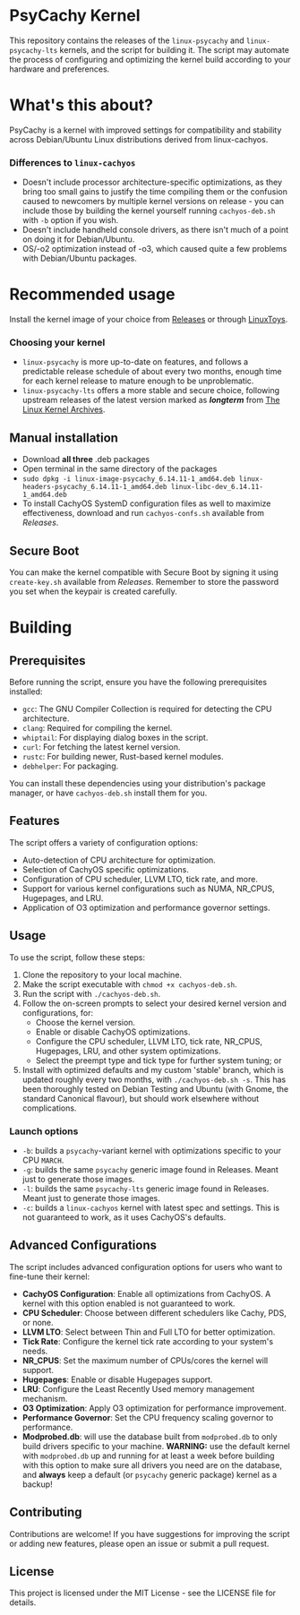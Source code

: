 # PsyCachy Kernel

This repository contains the releases of the `linux-psycachy` and `linux-psycachy-lts` kernels, and the script for building it. The script may automate the process of configuring and optimizing the kernel build according to your hardware and preferences.

# What's this about?
PsyCachy is a kernel with improved settings for compatibility and stability across Debian/Ubuntu Linux distributions derived from linux-cachyos. 
### Differences to `linux-cachyos`
- Doesn't include processor architecture-specific optimizations, as they bring too small gains to justify the time compiling them or the confusion caused to newcomers by multiple kernel versions on release - you can include those by building the kernel yourself running `cachyos-deb.sh` with `-b` option if you wish.
- Doesn't include handheld console drivers, as there isn't much of a point on doing it for Debian/Ubuntu.
- OS/-o2 optimization instead of -o3, which caused quite a few problems with Debian/Ubuntu packages.

# Recommended usage
Install the kernel image of your choice from [Releases](https://github.com/psygreg/linux-psycachy/releases) or through [LinuxToys](https://github.com/psygreg/linuxtoys). 
### Choosing your kernel
- `linux-psycachy` is more up-to-date on features, and follows a predictable release schedule of about every two months, enough time for each kernel release to mature enough to be unproblematic.
- `linux-psycachy-lts` offers a more stable and secure choice, following upstream releases of the latest version marked as ***longterm*** from [The Linux Kernel Archives](https://kernel.org/).

## Manual installation
- Download **all three** .deb packages
- Open terminal in the same directory of the packages
- `sudo dpkg -i linux-image-psycachy_6.14.11-1_amd64.deb linux-headers-psycachy_6.14.11-1_amd64.deb linux-libc-dev_6.14.11-1_amd64.deb`
- To install CachyOS SystemD configuration files as well to maximize effectiveness, download and run `cachyos-confs.sh` available from *Releases*.

## Secure Boot
You can make the kernel compatible with Secure Boot by signing it using `create-key.sh` available from *Releases*. Remember to store the password you set when the keypair is created carefully.

# Building
## Prerequisites

Before running the script, ensure you have the following prerequisites installed:

- `gcc`: The GNU Compiler Collection is required for detecting the CPU architecture.
- `clang`: Required for compiling the kernel.
- `whiptail`: For displaying dialog boxes in the script.
- `curl`: For fetching the latest kernel version.
- `rustc`: For building newer, Rust-based kernel modules.
- `debhelper`: For packaging.

You can install these dependencies using your distribution's package manager, or have `cachyos-deb.sh` install them for you.

## Features

The script offers a variety of configuration options:

- Auto-detection of CPU architecture for optimization.
- Selection of CachyOS specific optimizations.
- Configuration of CPU scheduler, LLVM LTO, tick rate, and more.
- Support for various kernel configurations such as NUMA, NR_CPUS, Hugepages, and LRU.
- Application of O3 optimization and performance governor settings.

## Usage

To use the script, follow these steps:

1. Clone the repository to your local machine.
2. Make the script executable with `chmod +x cachyos-deb.sh`.
3. Run the script with `./cachyos-deb.sh`.
4. Follow the on-screen prompts to select your desired kernel version and configurations, for:
   - Choose the kernel version.
   - Enable or disable CachyOS optimizations.
   - Configure the CPU scheduler, LLVM LTO, tick rate, NR_CPUS, Hugepages, LRU, and other system optimizations.
   - Select the preempt type and tick type for further system tuning; or
5. Install with optimized defaults and my custom 'stable' branch, which is updated roughly every two months, with `./cachyos-deb.sh -s`. This has been thoroughly tested on Debian Testing and Ubuntu (with Gnome, the standard Canonical flavour), but should work elsewhere without complications.

### Launch options

- `-b`: builds a `psycachy`-variant kernel with optimizations specific to your CPU `MARCH`. 
- `-g`: builds the same `psycachy` generic image found in Releases. Meant just to generate those images.
- `-l`: builds the same `psycachy-lts` generic image found in Releases. Meant just to generate those images.
- `-c`: builds a `linux-cachyos` kernel with latest spec and settings. This is not guaranteed to work, as it uses CachyOS's defaults.

## Advanced Configurations

The script includes advanced configuration options for users who want to fine-tune their kernel:

- **CachyOS Configuration**: Enable all optimizations from CachyOS. A kernel with this option enabled is not guaranteed to work.
- **CPU Scheduler**: Choose between different schedulers like Cachy, PDS, or none.
- **LLVM LTO**: Select between Thin and Full LTO for better optimization.
- **Tick Rate**: Configure the kernel tick rate according to your system's needs.
- **NR_CPUS**: Set the maximum number of CPUs/cores the kernel will support.
- **Hugepages**: Enable or disable Hugepages support.
- **LRU**: Configure the Least Recently Used memory management mechanism.
- **O3 Optimization**: Apply O3 optimization for performance improvement.
- **Performance Governor**: Set the CPU frequency scaling governor to performance.
- **Modprobed.db**: will use the database built from `modprobed.db` to only build drivers specific to your machine. **WARNING:** use the default kernel with `modprobed.db` up and running for at least a week before building with this option to make sure all drivers you need are on the database, and **always** keep a default (or `psycachy` generic package) kernel as a backup!

## Contributing

Contributions are welcome! If you have suggestions for improving the script or adding new features, please open an issue or submit a pull request.

## License

This project is licensed under the MIT License - see the LICENSE file for details.
